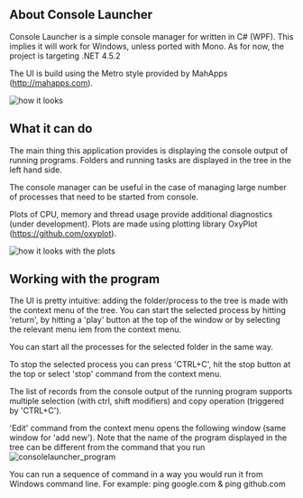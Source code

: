 ## About Console Launcher

Console Launcher is a simple console manager for written in C# (WPF). This implies it will work for Windows, unless ported with Mono. As for now, the project is targeting .NET 4.5.2

The UI is build using the Metro style provided by MahApps (http://mahapps.com).

![how it looks](https://cloud.githubusercontent.com/assets/10394306/25364447/85184e90-2930-11e7-9978-9aec3f6ac8f4.png)

## What it can do

The main thing this application provides is displaying the console output of running programs. Folders and running tasks are displayed in the tree in the left hand side.

The console manager can be useful in the case of managing large number of processes that need to be started from console.

Plots of CPU, memory and thread usage provide additional diagnostics (under development). Plots are made using plotting library OxyPlot (https://github.com/oxyplot).

![how it looks with the plots](https://cloud.githubusercontent.com/assets/10394306/25364875/69df5fbc-2933-11e7-86c9-66aa9c3b167b.png)

## Working with the program

The UI is pretty intuitive: adding the folder/process to the tree is made with the context menu of the tree. You can start the selected process by hitting 'return', by hitting a 'play' button at the top of the window or by selecting the relevant menu iem from the context menu.

You can start all the processes for the selected folder in the same way.

To stop the selected process you can press 'CTRL+C', hit the stop button at the top or select 'stop' command from the context menu.

The list of records from the console output of the running program supports multiple selection (with ctrl, shift modifiers) and copy operation (triggered by 'CTRL+C').

'Edit' command from the context menu opens the following window (same window for 'add new'). Note that the name of the program displayed in the tree can be different from the command that you run
![consolelauncher_program](https://cloud.githubusercontent.com/assets/10394306/25365102/9cdd4ac2-2934-11e7-9aa3-9fbd65b686f7.png)

You can run a sequence of command in a way you would run it from Windows command line. For example: 
    ping google.com & ping github.com

